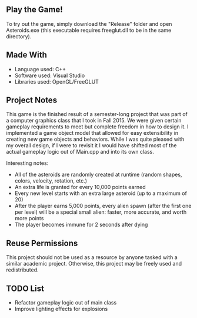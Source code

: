 ## Play the Game!
To try out the game, simply download the "Release" folder and open Asteroids.exe (this executable requires freeglut.dll to be in the same directory).

## Made With
- Language used: C++
- Software used: Visual Studio
- Libraries used: OpenGL/FreeGLUT

## Project Notes
This game is the finished result of a semester-long project that was part of a computer graphics class that I took in Fall 2015.  We were given certain gameplay requirements to meet but complete freedom in how to design it.  I implemented a game object model that allowed for easy extensibility in creating new game objects and behaviors.  While I was quite pleased with my overall design, if I were to revisit it I would have shifted most of the actual gameplay logic out of Main.cpp and into its own class.

Interesting notes:
- All of the asteroids are randomly created at runtime (random shapes, colors, velocity, rotation, etc.)
- An extra life is granted for every 10,000 points earned
- Every new level starts with an extra large asteroid (up to a maximum of 20)
- After the player earns 5,000 points, every alien spawn (after the first one per level) will be a special small alien: faster, more accurate, and worth more points
- The player becomes immune for 2 seconds after dying

## Reuse Permissions
This project should not be used as a resource by anyone tasked with a similar academic project.  Otherwise, this project may be freely used and redistributed.

## TODO List
- Refactor gameplay logic out of main class
- Improve lighting effects for explosions
